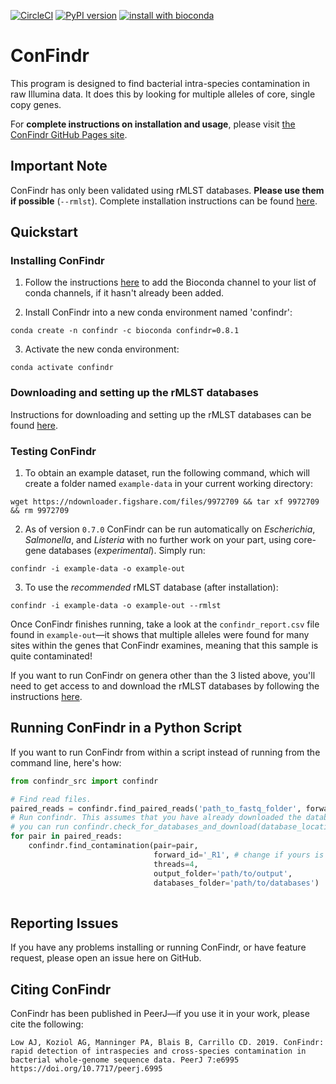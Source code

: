 [![CircleCI](https://dl.circleci.com/status-badge/img/gh/OLC-Bioinformatics/ConFindr/tree/main.svg?style=svg)](https://dl.circleci.com/status-badge/redirect/gh/OLC-Bioinformatics/ConFindr/tree/main)
[![PyPI version](https://badge.fury.io/py/confindr.svg)](https://badge.fury.io/py/confindr)
[![install with bioconda](https://img.shields.io/badge/install%20with-bioconda-brightgreen.svg?style=flat-square)](http://bioconda.github.io/recipes/confindr/README.html)


# ConFindr

This program is designed to find bacterial intra-species contamination in raw Illumina data. It does this
 by looking for multiple alleles of core, single copy genes.

For **complete instructions on installation and usage**, please visit [the ConFindr GitHub Pages site](https://olc-bioinformatics.github.io/ConFindr/).

## Important Note

ConFindr has only been validated using rMLST databases. **Please use them if possible** (`--rmlst`). Complete installation instructions can be found [here](https://olc-bioinformatics.github.io/ConFindr/install/#downloading-confindr-databases).

## Quickstart

### Installing ConFindr

1. Follow the instructions [here](https://bioconda.github.io/) to add the Bioconda channel to your list of conda channels, if it hasn't already been added.

2. Install ConFindr into a new conda environment named 'confindr':

`conda create -n confindr -c bioconda confindr=0.8.1`

3. Activate the new conda environment:

`conda activate confindr`

### Downloading and setting up the rMLST databases

Instructions for downloading and setting up the rMLST databases can be found [here](https://olc-bioinformatics.github.io/ConFindr/install/#downloading-confindr-databases).

### Testing ConFindr

1. To obtain an example dataset, run the following command, which will create a folder named `example-data` in your current working directory: 

`wget https://ndownloader.figshare.com/files/9972709 && tar xf 9972709 && rm 9972709`

2. As of version `0.7.0` ConFindr can be run automatically on _Escherichia_, _Salmonella_, and _Listeria_ with no further 
work on your part, using core-gene databases (*experimental*). Simply run:

`confindr -i example-data -o example-out`

3. To use the *recommended* rMLST database (after installation):

`confindr -i example-data -o example-out --rmlst`

Once ConFindr finishes running, take a look at the `confindr_report.csv` file found in `example-out`—it shows that multiple
alleles were found for many sites within the genes that ConFindr examines, meaning that this sample is quite contaminated!

If you want to run ConFindr on genera other than the 3 listed above, you'll need to get access to and download the rMLST databases by following the instructions [here](https://olc-bioinformatics.github.io/ConFindr/install/#downloading-confindr-databases).

## Running ConFindr in a Python Script

If you want to run ConFindr from within a script instead of running from the command line, here's how:

```python
from confindr_src import confindr

# Find read files.
paired_reads = confindr.find_paired_reads('path_to_fastq_folder', forward_id='_R1', reverse_id='_R2')
# Run confindr. This assumes that you have already downloaded the databases. If you haven't,
# you can run confindr.check_for_databases_and_download(database_location='path/where/you/want/to/download, tmpdir='a/tmp/dir')
for pair in paired_reads:
    confindr.find_contamination(pair=pair,
                                forward_id='_R1', # change if yours is different
                                threads=4, 
                                output_folder='path/to/output',
                                databases_folder='path/to/databases')
                                
```

## Reporting Issues

If you have any problems installing or running ConFindr, or have feature request,
please open an issue here on GitHub.

## Citing ConFindr

ConFindr has been published in PeerJ—if you use it in your work, please cite the following:

```
Low AJ, Koziol AG, Manninger PA, Blais B, Carrillo CD. 2019. ConFindr: rapid detection of intraspecies and cross-species contamination in bacterial whole-genome sequence data. PeerJ 7:e6995 https://doi.org/10.7717/peerj.6995
```